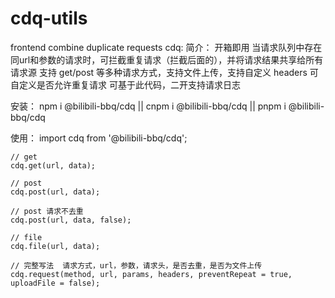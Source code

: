 # cdq-utils
frontend combine duplicate requests
cdq:
简介：
开箱即用
当请求队列中存在同url和参数的请求时，可拦截重复请求（拦截后面的），并将请求结果共享给所有请求源
支持 get/post 等多种请求方式，支持文件上传，支持自定义 headers
可自定义是否允许重复请求
可基于此代码，二开支持请求日志

安装：
npm i @bilibili-bbq/cdq  ||  cnpm i @bilibili-bbq/cdq  ||  pnpm i @bilibili-bbq/cdq

使用：
	import cdq from '@bilibili-bbq/cdq';

	// get
	cdq.get(url, data);

	// post
	cdq.post(url, data);

	// post 请求不去重
	cdq.post(url, data, false);

	// file
	cdq.file(url, data);

	// 完整写法  请求方式，url，参数，请求头，是否去重，是否为文件上传
	cdq.request(method, url, params, headers, preventRepeat = true, uploadFile = false);


